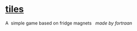 # [tiles](https://fortraan.github.io/tiles/)
A  simple game based on fridge magnets
 
*made by fortraan*

